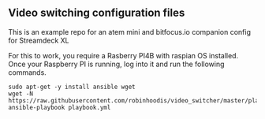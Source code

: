 ## Video switching configuration files

This is an example repo for an atem mini and bitfocus.io companion config for Streamdeck XL

For this to work, you require a Rasberry PI4B with raspian OS installed.
Once your Raspberry PI is running, log into it and run the following commands.

```
sudo apt-get -y install ansible wget
wget -N https://raw.githubusercontent.com/robinhoodis/video_switcher/master/playbook.yml
ansible-playbook playbook.yml

```


<script src="https://utteranc.es/client.js"
        repo="[ENTER REPO HERE]"
        issue-term="pathname"
        theme="github-light"
        crossorigin="anonymous"
        async>
</script>
